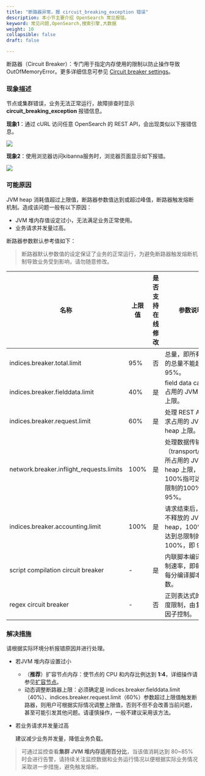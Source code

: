 ```yaml
---
title: "断路器异常，报 circuit_breaking_exception 错误"
description: 本小节主要介绍 OpenSearch 常见报错。 
keyword: 常见问题,OpenSearch,搜索引擎,大数据
weight: 10
collapsible: false
draft: false

---
```


断路器（Circuit Breaker）：专门用于指定内存使用的限制以防止操作导致 OutOfMemoryError。更多详细信息可参见 <a href="https://www.elastic.co/guide/en/elasticsearch/reference/7.10/circuit-breaker.html">Circuit breaker settings</a>。

### 现象描述

节点或集群错误，业务无法正常运行，故障排查时显示 **circuit_breaking_exception** 报错信息。

**现象1**：通过 cURL 访问任意 OpenSearch 的 REST API，会出现类似以下报错信息。

<img src="../../_images/error_01.png" style="zoom:100%;" />

**现象2**：使用浏览器访问kibanna服务时，浏览器页面显示如下报错。

<img src="../../_images/error_02.png" style="zoom:100%;" />

### 可能原因

JVM heap 消耗值超过上限值，断路器参数值达到或超过峰值，断路器触发熔断机制。造成该问题一般有以下原因：

- JVM 堆内存值设定过小，无法满足业务正常使用。
- 业务请求并发量过高。

断路器参数默认参考值如下：

> 断路器默认参数值的设定保证了业务的正常运行，为避免断路器触发熔断机制导致业务受到影响，请勿随意修改。

| 名称                                     | 上限值 | 是否支持在线修改 | 参数说明                                                     |
| ---------------------------------------- | ------ | ---------------- | ------------------------------------------------------------ |
| indices.breaker.total.limit              | 95%    | 否               | 总量，即所有操作的总量不能超过 95%。                         |
| indices.breaker.fielddata.limit          | 40%    | 是               | field data cache 占用的 JVM heap 上限。                      |
| indices.breaker.request.limit            | 60%    | 是               | 处理 REST API 请求占用的 JVM heap 上限。                     |
| network.breaker.inflight_requests.limits | 100%   | 是               | 处理数据传输（transport/http）所占用的 JVM heap 上限，100%指可达到总限制的100%，即 95%。 |
| indices.breaker.accounting.limit         | 100%   | 是               | 请求结束后，允许不释放的 JVM heap，100%指可达到总限制的100%，即 95%。 |
| script compilation circuit breaker       | -      | 是               | 内联脚本编译，限制速率，即每秒或每分编译脚本的次数。         |
| regex circuit breaker                    | -      | 否               | 正则表达式的复杂度限制，由复杂度因子控制。                   |

### 解决措施

请根据实际环境分析报错原因并进行处理。

- 若JVM 堆内存设置过小

  - （**推荐**）扩容节点内存：使节点的 CPU 和内存比例达到 **1:4**，详细操作请参见[扩容节点](/bigdata/opensearch/manual/node_lifecycle/capacity_expansion/)。
  - 动态调整断路器上限：必须确定是 indices.breaker.fielddata.limit（40%）、indices.breaker.request.limit（60%）参数超过上限值触发断路器，则用户可根据实际情况调整上限值，否则不但不会改善当前问题，甚至可能引发其他问题。请谨慎操作，一般不建议采用该方法。

- 若业务请求并发量过高

  建议减少业务并发量，降低业务负载。

> 可通过监控查看**集群 JVM 堆内存适用百分比**，当该值消耗达到 80~85% 时会进行告警，请持续关注监控数据和业务运行情况以便根据实际业务情况采取进一步措施，避免触发熔断。

